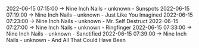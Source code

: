 2022-06-15 07:15:00 -> Nine Inch Nails - unknown - Sunspots
2022-06-15 07:19:00 -> Nine Inch Nails - unknown - Just Like You Imagined
2022-06-15 07:23:00 -> Nine Inch Nails - unknown - Mr. Self Destruct
2022-06-15 07:27:00 -> Nine Inch Nails - unknown - Ringfinger
2022-06-15 07:33:00 -> Nine Inch Nails - unknown - Sanctified
2022-06-15 07:39:00 -> Nine Inch Nails - unknown - And All That Could Have Been
